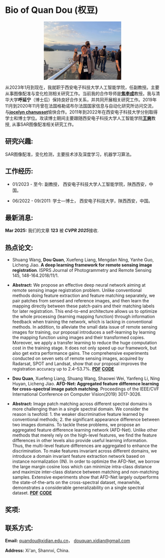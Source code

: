 # Bio of Quan Dou (权豆)                               
<p align="center">
 <img src="quandou.jpg" width="50%" height="50%" align='center'/>
</p>

  从2023年1月到现在，我就职于西安电子科技大学人工智能学院，任副教授。主要从事图像配准与变化检测相关研究工作。当前我的合作导师是[**焦李成**](http://www.liuyebin.com/)教授。我与清华大学**呼延宁**（博士后）保持良好合作关系，并共同开展相关研究工作。2019年11月到2020年11月曾在法国格勒诺布尔法国国家信息与自动化研究所访问交流，与[**jocelyn chanussot**](https://jocelyn-chanussot.net/)愉快合作。2011年到2022年在西安电子科技大学分别取得学士和博士学位。攻读博士期间主要跟随西安电子科技大学人工智能学院[**王爽**](https://web.xidian.edu.cn/shwang/)教授, 从事SAR图像配准相关研究工作。


## 研究兴趣:

SAR图像配准，变化检测，主要技术涉及深度学习，机器学习算法。

## 工作经历:

* 01/2023 - 至今:    副教授， 西安电子科技大学人工智能学院，陕西西安，中国。

* 06/2022 - 09/2011: 学士—博士， 西安电子科技大学，陕西西安，中国。

## 最新消息:

**Mar 2025:** 我们的文章 **123** 被 ***CVPR 2025***接收.



## 热点论文:
* Shuang Wang, **Dou Quan**, Xuefeng Liang, Mengdan Ning, Yanhe Guo, Licheng Jiao. **A deep learning framework for remote sensing image registration**. ISPRS Journal of Photogrammetry and Remote Sensing 145, 148-164.2018/11/1.
  


+ **Abstract:** We propose an effective deep neural network aiming at remote sensing image registration problem. Unlike conventional methods doing feature extraction and feature matching separately, we pair patches from sensed and reference images, and then learn the mapping directly between these patch-pairs and their matching labels for later registration. This end-to-end architecture allows us to optimize the whole processing (learning mapping function) through information feedback when training the network, which is lacking in conventional methods. In addition, to alleviate the small data issue of remote sensing images for training, our proposal introduces a self-learning by learning the mapping function using images and their transformed copies. Moreover, we apply a transfer learning to reduce the huge computation cost in the training stage. It does not only speed up our framework, but also get extra performance gains. The comprehensive experiments conducted on seven sets of remote sensing images, acquired by Radarsat, SPOT and Landsat, show that our proposal improves the registration accuracy up to 2.4–53.7%.
  [**PDF**](https://www.sciencedirect.com/science/article/pii/S0924271617303891) [**CODE**]()
  
* **Dou Quan**, Xuefeng Liang, Shuang Wang, Shaowei Wei, Yanfeng Li, Ning Huyan, Licheng Jiao. **AFD-Net: Aggregated feature difference learning for cross-spectral image patch matching**. Proceedings of the IEEE/CVF International Conference on Computer Vision(2019) 3017-3026.
  

 
+ **Abstract:** Image patch matching across different spectral domains is more challenging than in a single spectral domain. We consider the reason is twofold: 1. the weaker discriminative feature learned by conventional methods; 2. the significant appearance difference between two images domains. To tackle these problems, we propose an aggregated feature difference learning network (AFD-Net). Unlike other methods that merely rely on the high-level features, we find the feature differences in other levels also provide useful learning information. Thus, the multi-level feature differences are aggregated to enhance the discrimination. To make features invariant across different domains, we introduce a domain invariant feature extraction network based on instance normalization (IN). In order to optimize the AFD-Net, we borrow the large margin cosine loss which can minimize intra-class distance and maximize inter-class distance between matching and non-matching samples. Extensive experiments show that AFD-Net largely outperforms the state-of-the-arts on the cross-spectral dataset, meanwhile, demonstrates a considerable generalizability on a single spectral dataset.  [**PDF**](https://openaccess.thecvf.com/content_ICCV_2019/html/Quan_AFD-Net_Aggregated_Feature_Difference_Learning_for_Cross-Spectral_Image_Patch_Matching_ICCV_2019_paper.html) [**CODE**]()
  



## 奖项:


## 联系方式: 

**Email:** quandou@xidian.edu.cn， douquan.xidian@gmail.com

**Address:** Xi'an, Shannxi, China.






